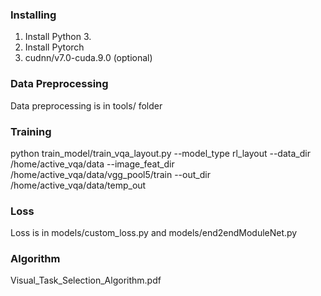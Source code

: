 ### Installing

1. Install Python 3.
2. Install Pytorch
3. cudnn/v7.0-cuda.9.0 (optional)

### Data Preprocessing
Data preprocessing is in tools/ folder

### Training
python train_model/train_vqa_layout.py --model_type rl_layout  --data_dir /home/active_vqa/data --image_feat_dir /home/active_vqa/data/vgg_pool5/train --out_dir /home/active_vqa/data/temp_out

### Loss
Loss is in models/custom_loss.py and models/end2endModuleNet.py

### Algorithm
Visual_Task_Selection_Algorithm.pdf
